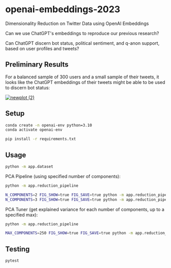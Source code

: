 # openai-embeddings-2023

Dimensionality Reduction on Twitter Data using OpenAI Embeddings


Can we use ChatGPT's embeddings to reproduce our previous research?

Can ChatGPT discern bot status, political sentiment, and q-anon support, based on user profiles and tweets?

## Preliminary Results

For a balanced sample of 300 users and a small sample of their tweets, it looks like the ChatGPT embeddings of their tweets might be able to be used to discern bot status:

<a href="https://s2t2.github.io/openai-embeddings-2023/reduction_results/tweets/bot_label/pca_2.html">

![newplot (2)](https://github.com/s2t2/openai-embeddings-2023/assets/1328807/751d5933-869a-4f05-8b86-d5283c95dfff)

</a>


## Setup

```sh
conda create -n openai-env python=3.10
conda activate openai-env
```

```sh
pip install -r requirements.txt
```

## Usage

```sh
python -m app.dataset
```

PCA Pipeline (using specified number of components):

```sh
python -m app.reduction_pipeline

N_COMPONENTS=2 FIG_SHOW=true FIG_SAVE=true python -m app.reduction_pipeline
N_COMPONENTS=3 FIG_SHOW=true FIG_SAVE=true python -m app.reduction_pipeline
```

PCA Tuner (get explained variance for each number of components, up to a specified max):

```sh
python -m app.reduction_pipeline

MAX_COMPONENTS=250 FIG_SHOW=true FIG_SAVE=true python -m app.reduction_pipeline
```

## Testing

```sh
pytest
```
